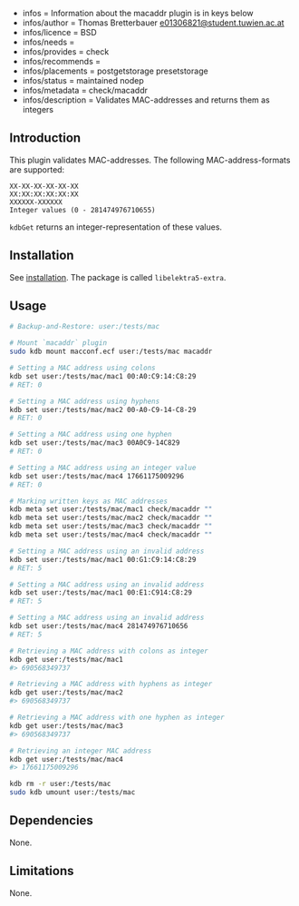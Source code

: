 - infos = Information about the macaddr plugin is in keys below
- infos/author = Thomas Bretterbauer <e01306821@student.tuwien.ac.at>
- infos/licence = BSD
- infos/needs =
- infos/provides = check
- infos/recommends =
- infos/placements = postgetstorage presetstorage
- infos/status = maintained nodep
- infos/metadata = check/macaddr
- infos/description = Validates MAC-addresses and returns them as integers

## Introduction

This plugin validates MAC-addresses. The following MAC-address-formats are supported:

    XX-XX-XX-XX-XX-XX
    XX:XX:XX:XX:XX:XX
    XXXXXX-XXXXXX
    Integer values (0 - 281474976710655)

`kdbGet` returns an integer-representation of these values.

## Installation

See [installation](/doc/INSTALL.md).
The package is called `libelektra5-extra`.

## Usage

```sh
# Backup-and-Restore: user:/tests/mac

# Mount `macaddr` plugin
sudo kdb mount macconf.ecf user:/tests/mac macaddr

# Setting a MAC address using colons
kdb set user:/tests/mac/mac1 00:A0:C9:14:C8:29
# RET: 0

# Setting a MAC address using hyphens
kdb set user:/tests/mac/mac2 00-A0-C9-14-C8-29
# RET: 0

# Setting a MAC address using one hyphen
kdb set user:/tests/mac/mac3 00A0C9-14C829
# RET: 0

# Setting a MAC address using an integer value
kdb set user:/tests/mac/mac4 17661175009296
# RET: 0

# Marking written keys as MAC addresses
kdb meta set user:/tests/mac/mac1 check/macaddr ""
kdb meta set user:/tests/mac/mac2 check/macaddr ""
kdb meta set user:/tests/mac/mac3 check/macaddr ""
kdb meta set user:/tests/mac/mac4 check/macaddr ""

# Setting a MAC address using an invalid address
kdb set user:/tests/mac/mac1 00:G1:C9:14:C8:29
# RET: 5

# Setting a MAC address using an invalid address
kdb set user:/tests/mac/mac1 00:E1:C914:C8:29
# RET: 5

# Setting a MAC address using an invalid address
kdb set user:/tests/mac/mac4 281474976710656
# RET: 5

# Retrieving a MAC address with colons as integer
kdb get user:/tests/mac/mac1
#> 690568349737

# Retrieving a MAC address with hyphens as integer
kdb get user:/tests/mac/mac2
#> 690568349737

# Retrieving a MAC address with one hyphen as integer
kdb get user:/tests/mac/mac3
#> 690568349737

# Retrieving an integer MAC address
kdb get user:/tests/mac/mac4
#> 17661175009296

kdb rm -r user:/tests/mac
sudo kdb umount user:/tests/mac
```

## Dependencies

None.

## Limitations

None.
